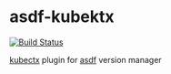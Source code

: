 # asdf-kubektx

[![Build Status](https://github.com/johnlayton/asdf-kubectx/workflows/main/badge.svg)](https://github.com/johnlayton/asdf-kubectx/actions)


[kubectx](https://github.com/ahmetb/kubectx) plugin for [asdf](https://github.com/asdf-vm/asdf) version manager
